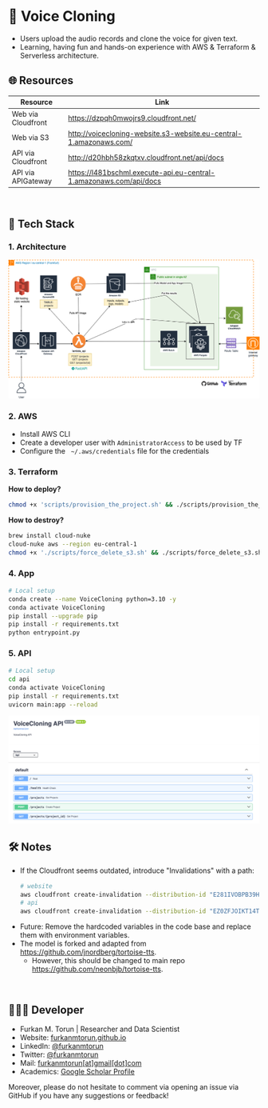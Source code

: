 # 🤖 Voice Cloning
- Users upload the audio records and clone the voice for given text.
- Learning, having fun and hands-on experience with AWS & Terraform & Serverless architecture.

## 🌐 Resources

| Resource | Link |
|---|---|
| Web via Cloudfront | https://dzpqh0mwojrs9.cloudfront.net/ |
| Web via S3 | http://voicecloning-website.s3-website.eu-central-1.amazonaws.com/ |
| API via Cloudfront | http://d20hbh58zkqtxv.cloudfront.net/api/docs |
| API via APIGateway | https://l481bschml.execute-api.eu-central-1.amazonaws.com/api/docs |

<br>

## 🚀 Tech Stack

### 1. Architecture

![Architecture.png](./assets/architecture.png)

### 2. AWS

- Install AWS CLI
- Create a developer user with `AdministratorAccess` to be used by TF
- Configure the ` ~/.aws/credentials` file for the credentials

### 3. Terraform

**How to deploy?**
```bash
chmod +x 'scripts/provision_the_project.sh' && ./scripts/provision_the_project.sh
```

**How to destroy?**
```bash
brew install cloud-nuke
cloud-nuke aws --region eu-central-1
chmod +x './scripts/force_delete_s3.sh' && ./scripts/force_delete_s3.sh
```

### 4. App

```bash
# Local setup
conda create --name VoiceCloning python=3.10 -y
conda activate VoiceCloning
pip install --upgrade pip
pip install -r requirements.txt
python entrypoint.py
```

### 5. API
```bash
# Local setup
cd api
conda activate VoiceCloning
pip install -r requirements.txt
uvicorn main:app --reload
```

![API by FastAPI](./assets/api.png)

## 🛠️ Notes
- If the Cloudfront seems outdated, introduce "Invalidations" with a path:
  ```bash
  # website
  aws cloudfront create-invalidation --distribution-id "E281IVOBPB39H5" --paths "/*"
  # api
  aws cloudfront create-invalidation --distribution-id "EZ0ZFJOIKT14T" --paths "/*"
  ```
- Future: Remove the hardcoded variables in the code base and replace them with environment variables.
- The model is forked and adapted from https://github.com/jnordberg/tortoise-tts.
  * However, this should be changed to main repo https://github.com/neonbjb/tortoise-tts.

<br>

## 👨🏻‍💻 Developer
- Furkan M. Torun | Researcher and Data Scientist
- Website: [furkanmtorun.github.io](https://furkanmtorun.github.io)
- LinkedIn: [@furkanmtorun](https://www.linkedin.com/in/furkanmtorun)
- Twitter: [@furkanmtorun](https://www.twitter.com/furkanmtorun)
- Mail: [furkanmtorun[at]gmail[dot]com](mailto:furkanmtorun@gmail.com) 
- Academics: [Google Scholar Profile](https://scholar.google.com/citations?user=d5ZyOZ4AAAAJ) 

Moreover, please do not hesitate to comment via opening an issue via GitHub if you have any suggestions or feedback!
